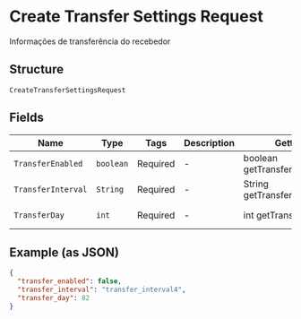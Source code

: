 
# Create Transfer Settings Request

Informações de transferência do recebedor

## Structure

`CreateTransferSettingsRequest`

## Fields

| Name | Type | Tags | Description | Getter | Setter |
|  --- | --- | --- | --- | --- | --- |
| `TransferEnabled` | `boolean` | Required | - | boolean getTransferEnabled() | setTransferEnabled(boolean transferEnabled) |
| `TransferInterval` | `String` | Required | - | String getTransferInterval() | setTransferInterval(String transferInterval) |
| `TransferDay` | `int` | Required | - | int getTransferDay() | setTransferDay(int transferDay) |

## Example (as JSON)

```json
{
  "transfer_enabled": false,
  "transfer_interval": "transfer_interval4",
  "transfer_day": 82
}
```


